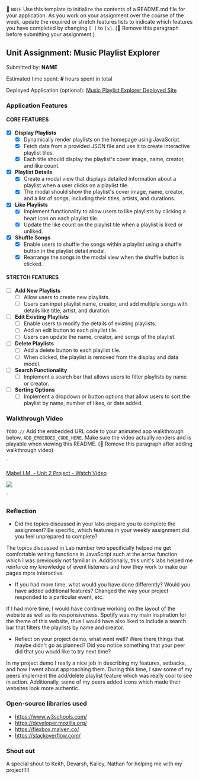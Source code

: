 📝 `NOTE` Use this template to initialize the contents of a README.md file for your application. As you work on your assignment over the course of the week, update the required or stretch features lists to indicate which features you have completed by changing `[ ]` to `[x]`. (🚫 Remove this paragraph before submitting your assignment.)

## Unit Assignment: Music Playlist Explorer

Submitted by: **NAME**

Estimated time spent: **#** hours spent in total

Deployed Application (optional): [Music Playlist Explorer Deployed Site](ADD_LINK_HERE)

### Application Features

#### CORE FEATURES

- [x] **Display Playlists**
  - [x] Dynamically render playlists on the homepage using JavaScript.
  - [x] Fetch data from a provided JSON file and use it to create interactive playlist tiles.
  - [x] Each title should display the playlist's cover image, name, creator, and like count.

- [x] **Playlist Details**
  - [x] Create a modal view that displays detailed information about a playlist when a user clicks on a playlist tile.
  - [x] The modal should show the playlist's cover image, name, creator, and a list of songs, including their titles, artists, and durations.

- [x] **Like Playlists**
  - [x] Implement functionality to allow users to like playlists by clicking a heart icon on each playlist tile.
  - [x] Update the like count on the playlist tile when a playlist is liked or unliked.

- [x] **Shuffle Songs**
  - [x] Enable users to shuffle the songs within a playlist using a shuffle button in the playlist detail modal.
  - [x] Rearrange the songs in the modal view when the shuffle button is clicked.

#### STRETCH FEATURES

- [ ] **Add New Playlists**
  - [ ] Allow users to create new playlists.
  - [ ] Users can input playlist name, creator, and add multiple songs with details like title, artist, and duration.

- [ ] **Edit Existing Playlists**
  - [ ] Enable users to modify the details of existing playlists.
  - [ ] Add an edit button to each playlist tile.
  - [ ] Users can update the name, creator, and songs of the playlist.

- [ ] **Delete Playlists**
  - [ ] Add a delete button to each playlist tile.
  - [ ] When clicked, the playlist is removed from the display and data model.

- [ ] **Search Functionality**
  - [ ] Implement a search bar that allows users to filter playlists by name or creator.

- [ ] **Sorting Options**
  - [ ] Implement a dropdown or button options that allow users to sort the playlist by name, number of likes, or date added.

### Walkthrough Video

`TODO://` Add the embedded URL code to your animated app walkthrough below, `ADD_EMBEDDED_CODE_HERE`. Make sure the video actually renders and is playable when viewing this README. (🚫 Remove this paragraph after adding walkthrough video)

`<div>
    <a href="https://www.loom.com/share/5137aeb1c5364b2892cfa36d943c2d52">
      <p>Mabel I.M. - Unit 2 Project - Watch Video</p>
    </a>
    <a href="https://www.loom.com/share/5137aeb1c5364b2892cfa36d943c2d52">
      <img style="max-width:300px;" src="https://cdn.loom.com/sessions/thumbnails/5137aeb1c5364b2892cfa36d943c2d52-with-play.gif">
    </a>
  </div>`

### Reflection

* Did the topics discussed in your labs prepare you to complete the assignment? Be specific, which features in your weekly assignment did you feel unprepared to complete?

The topics discussed in Lab number two specifically helped me get comfortable writing functions in JavaScript such at the arrow function which I was previously not familiar in. Additionally, this unit's labs helped me reinforce my knowledge of event listeners and how they work to make our pages mpre interactive. 

* If you had more time, what would you have done differently? Would you have added additional features? Changed the way your project responded to a particular event, etc.
  
If I had more time, I would have continue working on the layout of the website as well as its responsiveness. Spotify was my main inspiration for the theme of this website, thus I would have also liked to include a search bar that filters the playlists by name and creator. 

* Reflect on your project demo, what went well? Were there things that maybe didn't go as planned? Did you notice something that your peer did that you would like to try next time?

In my project demo I really a nice job in describing my features, setbacks, and how I went about approaching them. During this time, I saw some of my peers implement the add/delete playlist feature which was really cool to see in action. Additionally, some of my peers added icons which made their websites look more authentic. 

### Open-source libraries used

- https://www.w3schools.com/
- https://developer.mozilla.org/
- https://flexbox.malven.co/
- https://stackoverflow.com/


### Shout out

A special shout to Keith, Devarsh, Kailey, Nathan for helping me with my project!!!!